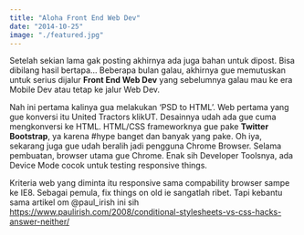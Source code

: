 ```yaml
---
title: "Aloha Front End Web Dev"
date: "2014-10-25"
image: "./featured.jpg"
---
```


Setelah sekian lama gak posting akhirnya ada juga bahan untuk dipost. Bisa dibilang hasil bertapa… Beberapa bulan galau,
akhirnya gue memutuskan untuk serius dijalur **Front End Web Dev** yang sebelumnya galau mau ke era Mobile Dev atau
tetap ke jalur Web Dev.

Nah ini pertama kalinya gua melakukan ‘PSD to HTML’. Web pertama yang gue konversi itu United Tractors klikUT. Desainnya
udah ada gue cuma mengkonversi ke HTML. HTML/CSS frameworknya gue pake **Twitter Bootstrap**, ya karena #hype banget dan
banyak yang pake. Oh iya, sekarang juga gue udah beralih jadi pengguna Chrome Browser. Selama pembuatan, browser utama
gue Chrome. Enak sih Developer Toolsnya, ada Device Mode cocok untuk testing responsive things.

Kriteria web yang diminta itu responsive sama compability browser sampe ke IE8\. Sebagai pemula, fix things on old ie
sangatlah ribet. Tapi kebantu sama artikel om @paul_irish ini sih
https://www.paulirish.com/2008/conditional-stylesheets-vs-css-hacks-answer-neither/
